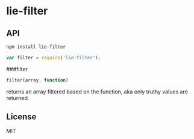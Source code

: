 
# lie-filter


## API

```bash
npm install lie-filter
```

```javascript
var filter = require('lie-filter');
```

###filter

```javascript
filter(array, function)
```

returns an array filtered based on the function, aka only truthy values are returned.


## License

  MIT
